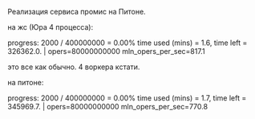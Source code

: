 Реализация сервиса промис на Питоне.

на жс (Юра 4 процесса):

progress: 2000 / 400000000 =  0.00% time used (mins) = 1.6, time left = 326362.0. | opers=80000000000 mln_opers_per_sec=817.1

это все как обычно. 4 воркера кстати.

на питоне:

progress: 2000 / 400000000 =  0.00% time used (mins) = 1.7, time left = 345969.7. | opers=80000000000 mln_opers_per_sec=770.8